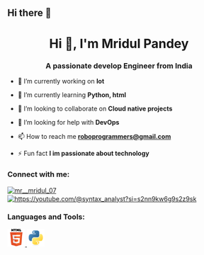 ## Hi there 👋
<h1 align="center">Hi 👋, I'm Mridul Pandey</h1>
<h3 align="center">A passionate develop Engineer from India</h3>

- 🔭 I’m currently working on **Iot**

- 🌱 I’m currently learning **Python, html**

- 👯 I’m looking to collaborate on **Cloud native projects**

- 🤝 I’m looking for help with **DevOps**

- 📫 How to reach me **roboprogrammers@gmail.com**

- ⚡ Fun fact **I im passionate about technology**

<h3 align="left">Connect with me:</h3>
<p align="left">
<a href="https://instagram.com/mr__mridul_07" target="blank"><img align="center" src="https://raw.githubusercontent.com/rahuldkjain/github-profile-readme-generator/master/src/images/icons/Social/instagram.svg" alt="mr__mridul_07" height="30" width="40" /></a>
<a href="https://www.youtube.com/c/https://youtube.com/@syntax_analyst?si=s2nn9kw6g9s2z9sk" target="blank"><img align="center" src="https://raw.githubusercontent.com/rahuldkjain/github-profile-readme-generator/master/src/images/icons/Social/youtube.svg" alt="https://youtube.com/@syntax_analyst?si=s2nn9kw6g9s2z9sk" height="30" width="40" /></a>
</p>

<h3 align="left">Languages and Tools:</h3>
<p align="left"> <a href="https://www.w3.org/html/" target="_blank" rel="noreferrer"> <img src="https://raw.githubusercontent.com/devicons/devicon/master/icons/html5/html5-original-wordmark.svg" alt="html5" width="40" height="40"/> </a> <a href="https://www.python.org" target="_blank" rel="noreferrer"> <img src="https://raw.githubusercontent.com/devicons/devicon/master/icons/python/python-original.svg" alt="python" width="40" height="40"/> </a> </p>

<!--
**Mridul-Pandey07/Mridul-Pandey07** is a ✨ _special_ ✨ repository because its `README.md` (this file) appears on your GitHub profile.

Here are some ideas to get you started:

- 🔭 I’m currently working on ...
- 🌱 I’m currently learning ...
- 👯 I’m looking to collaborate on ...
- 🤔 I’m looking for help with ...
- 💬 Ask me about ...
- 📫 How to reach me: ...
- 😄 Pronouns: ...
- ⚡ Fun fact: ...
-->
